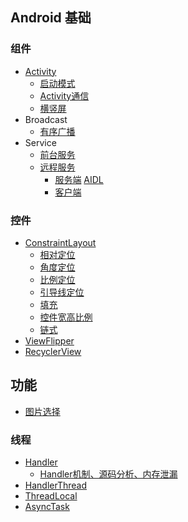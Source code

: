 ## Android 基础
### 组件
- [Activity](https://blog.csdn.net/q1113225201/article/details/89059115)
    - [启动模式](https://github.com/q1113225201/Exercise/blob/master/app/src/main/java/com/sjl/exercise/module/activity/launchmode)
    - [Activity通信](https://github.com/q1113225201/Exercise/tree/master/app/src/main/java/com/sjl/exercise/module/activity/correspondence)
    - [横竖屏](https://github.com/q1113225201/Exercise/tree/master/app/src/main/java/com/sjl/exercise/module/activity/screen)
- Broadcast
    - [有序广播](https://github.com/q1113225201/Exercise/blob/master/app/src/main/java/com/sjl/exercise/module/broadcast/send/BroadcastSendOrderActivity.java)
- Service
    - [前台服务](https://github.com/q1113225201/Exercise/tree/master/app/src/main/java/com/sjl/exercise/module/service/foreground)
    - [远程服务](https://github.com/q1113225201/Exercise/tree/master/app/src/main/java/com/sjl/exercise/module/service/remote)
        - [服务端](https://github.com/q1113225201/Exercise/tree/master/app/src/main/java/com/sjl/exercise/module/service/remote/RemoteService.java)
        [AIDL](https://github.com/q1113225201/Exercise/blob/master/app/src/main/aidl/com/sjl/aidl/ICustomAidlInterface.aidl)
        - [客户端](https://github.com/q1113225201/Exercise/tree/master/app/src/main/java/com/sjl/exercise/module/service/remote/RemoteServiceActivity.java)

### 控件
- [ConstraintLayout](https://blog.csdn.net/q1113225201/article/details/88777447)
    - [相对定位](https://github.com/q1113225201/Exercise/blob/master/app/src/main/res/layout/activity_constraint_layout_location.xml)
    - [角度定位](https://github.com/q1113225201/Exercise/blob/master/app/src/main/res/layout/activity_constraint_layout_circle.xml)
    - [比例定位](https://github.com/q1113225201/Exercise/blob/master/app/src/main/res/layout/activity_constrain_layout_bias.xml)
    - [引导线定位](https://github.com/q1113225201/Exercise/blob/master/app/src/main/res/layout/activity_constrain_layout_guide_line.xml)
    - [填充](https://github.com/q1113225201/Exercise/blob/master/app/src/main/res/layout/activity_constrain_layout_fill.xml)
    - [控件宽高比例](https://github.com/q1113225201/Exercise/blob/master/app/src/main/res/layout/activity_constrain_layout_ratio.xml)
    - [链式](https://github.com/q1113225201/Exercise/blob/master/app/src/main/res/layout/activity_constrain_layout_chain.xml)
- [ViewFlipper](https://github.com/q1113225201/Exercise/tree/master/app/src/main/java/com/sjl/exercise/basic/widget/ViewFlipper/ViewFlipperActivity.java)
- [RecyclerView](https://github.com/q1113225201/Exercise/tree/master/app/src/main/java/com/sjl/exercise/basic/widget/RecyclerView/RecyclerViewActivity.java)
## 功能
- [图片选择](https://github.com/q1113225201/Exercise/tree/master/app/src/main/java/com/sjl/exercise/function/picture)

### 线程
- [Handler](https://github.com/q1113225201/Exercise/blob/master/app/src/main/java/com/sjl/exercise/thread/handler/HandlerActivity.java)
    - [Handler机制、源码分析、内存泄漏](https://blog.csdn.net/q1113225201/article/details/89460947)
- [HandlerThread](https://github.com/q1113225201/Exercise/blob/master/app/src/main/java/com/sjl/exercise/thread/HandlerThread/HandlerThreadActivity.java)
- [ThreadLocal]()
- [AsyncTask](https://github.com/q1113225201/Exercise/blob/master/app/src/main/java/com/sjl/exercise/thread/AsyncTask/AsyncTaskActivity.java)





